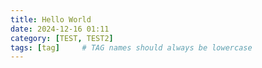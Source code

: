 ```yaml
---
title: Hello World
date: 2024-12-16 01:11
category: [TEST, TEST2]
tags: [tag]     # TAG names should always be lowercase
---
```

